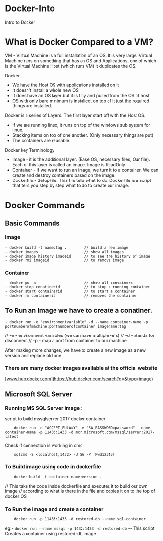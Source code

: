 # Docker-Into
Intro to Docker
# What is Docker Compared to a VM?

VM - Virtual Machine is a full installation of an OS. It is very large.
Virtual Machine runs on something that has an OS and Applications, one of which is the Virtual Machine Host (which runs VM)
it duplicates the OS.

Docker
- We have the Host OS with applications installed on it
- It doesn't install a whole new OS
- It does have an OS layer but it is tiny and pulled from the OS of host 
- OS with only bare minimum is installed, on top of it just the required things are installed.

Docker is a series of Layers. The first layer start off with the Host OS.
- If we are running linux, it runs on top of the windows sub system for linux.
- Stacking items on top of one another. (Only necessary things are put)
- The containers are reusable.

Docker key Terminology
- Image - it is the additional layer. (Base OS, necessary files, Our file). Each of this layer is called an image.
Image is ReadOnly
- Container - If we want to run an image, we turn it to a container. We can create and destroy containers based on the image.
- Dockerfile - SetupFile. This file tells what to do.
Dockerfile is a script that tells you step by step what to do to create our image.

# Docker Commands
## Basic Commands
### Image
```
- docker build -t name:tag .        // build a new image
- docker images                     // show all images
- docker image history imageid      // to see the history of image 
- docker rmi imageid                // to remove image
```
### Container
```
- docker ps -a                      // show all containers
- docker stop conatinerid           // to stop a running container
- docker start containerid          // to start a container
- docker rm containerid             // removes the container
```
## To Run an image we have to create a conatiner.
```
- docker run -e "environmentvariable" -d --name container-name -p portnumberofmachine:portnumberofcontainer imagename:tag
```
// -e - environment variables (we can have multiple -e's)
// -d - stands for disconnect
// -p - map a port from container to our machine


After making more changes, we have to create a new image as a new version and replace old one

### There are many docker images available at the official website
[www.hub.docker.com](https://hub.docker.com/search?q=&type=image)


## Microsoft SQL Server
### Running MS SQL Server image :
script to build mssqlserver 2017 docker container
```
    docker run -e "ACCEPT_EULA=Y" -e "SA_PASSWORD=password" --name container-name -p 11433:1433 -d mcr.microsoft.com/mssql/server:2017-latest
```
Check if connection is working in cmd
```
    sqlcmd -S <localhost,1432> -U SA -P 'Pwd12345!'
```

### To Build image using code in dockerfile
```
    docker build -t container-name:version .
```
// This take the code inside dockerfile and executes it to build our own image
// according to what is there in the file and copies it on to the top of docker OS

### To Run the image and create a container
```
    docker run -p 11433:1433 -d restored-db --name sql-container
```
eg:-  `docker run --name mssql -p 1432:1433 -d restored-db`  -- This script Creates a container using restored-db image
    
